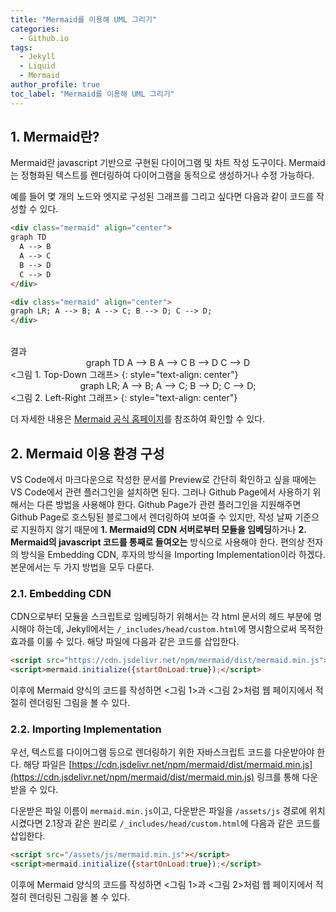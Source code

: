 ```yaml
---
title: "Mermaid를 이용해 UML 그리기"
categories:
  - Github.io
tags:
  - Jekyll
  - Liquid
  - Mermaid
author_profile: true
toc_label: "Mermaid를 이용해 UML 그리기"
---
```

## 1. Mermaid란?
Mermaid란 javascript 기반으로 구현된 다이어그램 및 차트 작성 도구이다.
Mermaid는 정형화된 텍스트를 렌더링하여 다이어그램을 동적으로 생성하거나 수정 가능하다.

예를 들어 몇 개의 노드와 엣지로 구성된 그래프를 그리고 싶다면 다음과 같이 코드를 작성할 수 있다.
```markdown
<div class="mermaid" align="center">
graph TD
  A --> B
  A --> C
  B --> D
  C --> D
</div>

<div class="mermaid" align="center">
graph LR; A --> B; A --> C; B --> D; C --> D;
</div>
```
<br>
결과
<div class="mermaid" align="center">
graph TD
  A --> B
  A --> C
  B --> D
  C --> D
</div>
<그림 1. Top-Down 그래프>
{: style="text-align: center"}

<div class="mermaid" align="center">
graph LR; A --> B; A --> C; B --> D; C --> D;
</div>
<그림 2. Left-Right 그래프>
{: style="text-align: center"}


더 자세한 내용은 [Mermaid 공식 홈페이지](https://mermaid-js.github.io/mermaid/#/)를 참조하여 확인할 수 있다.

## 2. Mermaid 이용 환경 구성
VS Code에서 마크다운으로 작성한 문서를 Preview로 간단히 확인하고 싶을 때에는 VS Code에서 관련 플러그인을 설치하면 된다. 그러나 Github Page에서 사용하기 위해서는 다른 방법을 사용해야 한다.
Github Page가 관련 플러그인을 지원해주면 Github Page로 호스팅된 블로그에서 렌더링하여 보여줄 수 있지만, 작성 날짜 기준으로 지원하지 않기 때문에 **1. Mermaid의 CDN 서버로부터 모듈을 임베딩**하거나 **2. Mermaid의 javascript 코드를 통째로 들여오는** 방식으로 사용해야 한다. 편의상 전자의 방식을 Embedding CDN, 후자의 방식을 Importing Implementation이라 하겠다. 본문에서는 두 가지 방법을 모두 다룬다.

### 2.1. Embedding CDN
CDN으로부터 모듈을 스크립트로 임베딩하기 위해서는 각 html 문서의 헤드 부분에 명시해야 하는데, Jekyll에서는 `/_includes/head/custom.html`에 명시함으로써 목적한 효과를 이룰 수 있다. 해당 파일에 다음과 같은 코드를 삽입한다.
```html
<script src="https://cdn.jsdelivr.net/npm/mermaid/dist/mermaid.min.js"></script>
<script>mermaid.initialize({startOnLoad:true});</script>
```

이후에 Mermaid 양식의 코드를 작성하면 <그림 1>과 <그림 2>처럼 웹 페이지에서 적절히 렌더링된 그림을 볼 수 있다.

### 2.2. Importing Implementation
우선, 텍스트를 다이어그램 등으로 렌더링하기 위한 자바스크립트 코드를 다운받아야 한다. 해당 파일은 [https://cdn.jsdelivr.net/npm/mermaid/dist/mermaid.min.js](https://cdn.jsdelivr.net/npm/mermaid/dist/mermaid.min.js) 링크를 통해 다운받을 수 있다.

다운받은 파일 이름이 `mermaid.min.js`이고, 다운받은 파일을 `/assets/js` 경로에 위치시켰다면 2.1장과 같은 원리로 `/_includes/head/custom.html`에 다음과 같은 코드를 삽입한다.

```html
<script src="/assets/js/mermaid.min.js"></script>
<script>mermaid.initialize({startOnLoad:true});</script>
```

이후에 Mermaid 양식의 코드를 작성하면 <그림 1>과 <그림 2>처럼 웹 페이지에서 적절히 렌더링된 그림을 볼 수 있다.